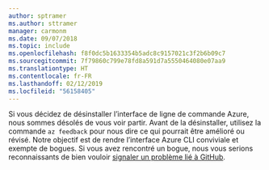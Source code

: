 ```yaml
---
author: sptramer
ms.author: sttramer
manager: carmonm
ms.date: 09/07/2018
ms.topic: include
ms.openlocfilehash: f8f0dc5b1633354b5adc8c9157021c3f2b6b09c7
ms.sourcegitcommit: 7f79860c799e78fd8a591d7a5550464080e07aa9
ms.translationtype: HT
ms.contentlocale: fr-FR
ms.lasthandoff: 02/12/2019
ms.locfileid: "56158405"
---
```

Si vous décidez de désinstaller l’interface de ligne de commande Azure, nous sommes désolés de vous voir partir. Avant de la désinstaller, utilisez la commande `az feedback` pour nous dire ce qui pourrait être amélioré ou révisé. Notre objectif est de rendre l’interface Azure CLI conviviale et exempte de bogues. Si vous avez rencontré un bogue, nous vous serions reconnaissants de bien vouloir [signaler un problème lié à GitHub](https://github.com/Azure/azure-cli/issues).
